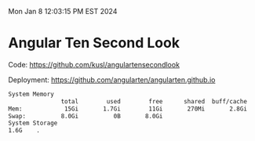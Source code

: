 Mon Jan  8 12:03:15 PM EST 2024

# Angular Ten Second Look

Code: https://github.com/kusl/angulartensecondlook

Deployment: https://github.com/angularten/angularten.github.io

```bash
System Memory
               total        used        free      shared  buff/cache   available
Mem:            15Gi       1.7Gi        11Gi       270Mi       2.8Gi        13Gi
Swap:          8.0Gi          0B       8.0Gi
System Storage
1.6G	.

